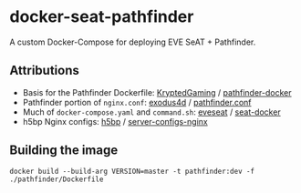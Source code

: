 # docker-seat-pathfinder
A custom Docker-Compose for deploying EVE SeAT + Pathfinder.

## Attributions

- Basis for the Pathfinder Dockerfile: [KryptedGaming](https://github.com/KryptedGaming) / [pathfinder-docker](https://github.com/KryptedGaming/pathfinder-docker)
- Pathfinder portion of `nginx.conf`: [exodus4d](https://github.com/exodus4d) / [pathfinder.conf](https://gist.github.com/exodus4d/791f2742e6b2ee5ef481)
- Much of `docker-compose.yaml` and `command.sh`: [eveseat](https://github.com/eveseat) / [seat-docker](https://github.com/eveseat/seat-docker)
- h5bp Nginx configs: [h5bp](https://github.com/h5bp) / [server-configs-nginx](https://github.com/h5bp/server-configs-nginx)

## Building the image
```
docker build --build-arg VERSION=master -t pathfinder:dev -f ./pathfinder/Dockerfile
```

